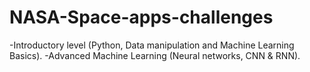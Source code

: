 # NASA-Space-apps-challenges

-Introductory level (Python, Data manipulation and Machine Learning Basics).
-Advanced Machine Learning (Neural networks, CNN & RNN).
